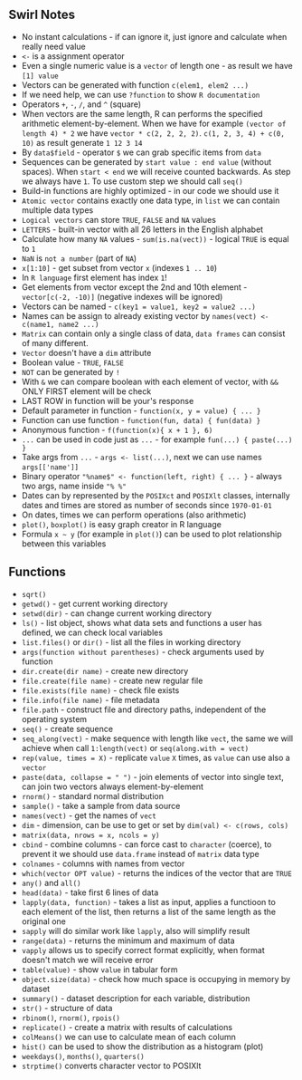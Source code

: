 ## Swirl Notes
* No instant calculations - if can ignore it, just ignore and calculate when really need value
* `<-` is a assignment operator
* Even a single numeric value is a `vector` of length one - as result we have `[1] value`
* Vectors can be generated with function `c(elem1, elem2 ...)`
* If we need help, we can use `?function` to show `R documentation`
* Operators `+`, `-`, `/`, and `^` (square)
* When vectors are the same length, R can performs the specified arithmetic element-by-element. When we have for example `(vector of length 4) * 2` we have `vector * c(2, 2, 2, 2)`. `c(1, 2, 3, 4) + c(0, 10)` as result generate `1 12 3 14`
* By `data$field` - operator `$` we can grab specific items from `data`
* Sequences can be generated by `start value : end value` (without spaces). When `start < end` we will receive counted backwards. As step we always have `1`. To use custom step we should call `seq()`
* Build-in functions are highly optimized - in our code we should use it
* `Atomic vector` contains exactly one data type, in `list` we can contain multiple data types
* `Logical vectors` can store `TRUE`, `FALSE` and `NA` values
* `LETTERS` - built-in vector with all 26 letters in the English alphabet
* Calculate how many `NA` values - `sum(is.na(vect))` - logical `TRUE` is equal to `1`
* `NaN` is `not a number` (part of `NA`)
* `x[1:10]` - get subset from vector `x` (indexes `1 .. 10`)
* In `R language` first element has index `1`!
* Get elements from vector except the 2nd and 10th element - `vector[c(-2, -10)]` (negative indexes will be ignored)
* Vectors can be named - `c(key1 = value1, key2 = value2 ...)`
* Names can be assign to already existing vector by `names(vect) <- c(name1, name2 ...)`
* `Matrix` can contain only a single class of data, `data frames` can consist of many different.
* `Vector` doesn't have a `dim` attribute
* Boolean value - `TRUE`, `FALSE`
* `NOT` can be generated by `!`
* With `&` we can compare boolean with each element of vector, with `&&` ONLY FIRST element will be check
* LAST ROW in function will be your's response
* Default parameter in function - `function(x, y = value) { ... }`
* Function can use function - `function(fun, data) { fun(data) }`
* Anonymous function - `f(function(x){ x + 1 }, 6)`
* `...` can be used in code just as `...` - for example `fun(...) { paste(...) }`
* Take args from `...` - `args <- list(...)`, next we can use names `args[['name']]`
* Binary operator `"%name$" <- function(left, right) { ... }` - always two args, name inside `"% %"`
* Dates can by represented by the `POSIXct` and `POSIXlt` classes, internally dates and times are stored as number of seconds since `1970-01-01`
* On dates, times we can perform operations (also arithmetic)
* `plot()`, `boxplot()` is easy graph creator in R language
* Formula `x ~ y` (for example in `plot()`) can be used to plot relationship between this variables

## Functions
* `sqrt()`
* `getwd()` - get current working directory
* `setwd(dir)` - can change current working directory
* `ls()` - list object, shows what data sets and functions a user has defined, we can check local variables
* `list.files()` or `dir()` - list all the files in working directory
* `args(function without parentheses)` - check arguments used by function
* `dir.create(dir name)` - create new directory
* `file.create(file name)` - create new regular file
* `file.exists(file name)` - check file exists
* `file.info(file name)` - file metadata
* `file.path` - construct file and directory paths, independent of the operating system
* `seq()` - create sequence
* `seq_along(vect)` - make sequence with length like `vect`, the same we will achieve when call `1:length(vect)` or `seq(along.with = vect)`
* `rep(value, times = X)` - replicate `value` `X` times, as `value` can use also a `vector`
* `paste(data, collapse = " ")` - join elements of vector into single text, can join two vectors always element-by-element
* `rnorm()` - standard normal distribution
* `sample()` - take a sample from data source
* `names(vect)` - get the names of `vect`
* `dim` - dimension, can be use to get or set by `dim(val) <- c(rows, cols)`
* `matrix(data, nrows = x, ncols = y)`
* `cbind` - combine columns - can force cast to `character` (coerce), to prevent it we should use `data.frame` instead of `matrix` data type
* `colnames` - columns with names from vector
* `which(vector OPT value)` - returns the indices of the vector that are `TRUE`
* `any()` and `all()`
* `head(data)` - take first 6 lines of data
* `lapply(data, function)` - takes a list as input, applies a functioon to each element of the list, then returns a list of the same length as the original one
* `sapply` will do similar work like `lapply`, also will simplify result
* `range(data)` - returns the minimum and maximum of data
* `vapply` allows us to specify correct format explicitly, when format doesn't match we will receive error
* `table(value)` - show `value` in tabular form
* `object.size(data)` - check how much space is occupying in memory by dataset
* `summary()` - dataset description for each variable, distribution
* `str()` -  structure of data
* `rbinom()`, `rnorm()`, `rpois()`
* `replicate()` - create a matrix with results of calculations
* `colMeans()` we can use to calculate mean of each column
* `hist()` can be used to show the distribution as a histogram (plot)
* `weekdays()`, `months()`, `quarters()`
* `strptime()` converts character vector to POSIXlt
